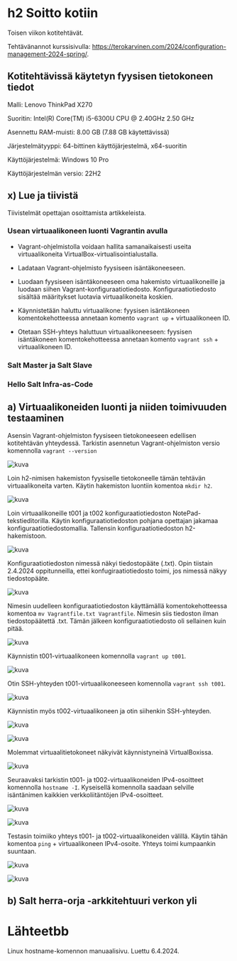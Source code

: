 # h2 Soitto kotiin

Toisen viikon kotitehtävät.

Tehtävänannot kurssisivulla: https://terokarvinen.com/2024/configuration-management-2024-spring/.

## Kotitehtävissä käytetyn fyysisen tietokoneen tiedot

Malli: Lenovo ThinkPad X270

Suoritin: Intel(R) Core(TM) i5-6300U CPU @ 2.40GHz 2.50 GHz

Asennettu RAM-muisti: 8.00 GB (7.88 GB käytettävissä)

Järjestelmätyyppi: 64-bittinen käyttöjärjestelmä, x64-suoritin

Käyttöjärjestelmä: Windows 10 Pro

Käyttöjärjestelmän versio: 22H2

## x) Lue ja tiivistä

Tiivistelmät opettajan osoittamista artikkeleista.

### Usean virtuaalikoneen luonti Vagrantin avulla

- Vagrant-ohjelmistolla voidaan hallita samanaikaisesti useita virtuaalikoneita VirtualBox-virtualisointialustalla. 

- Ladataan Vagrant-ohjelmisto fyysiseen isäntäkoneeseen.

- Luodaan fyysiseen isäntäkoneeseen oma hakemisto virtuaalikoneille ja luodaan siihen Vagrant-konfiguraatiotiedosto. Konfiguraatiotiedosto sisältää määritykset luotavia virtuaalikoneita koskien.

- Käynnistetään haluttu virtuaalikone: fyysisen isäntäkoneen komentokehotteessa annetaan komento ```vagrant up``` + virtuaalikoneen ID.

- Otetaan SSH-yhteys haluttuun virtuaalikoneeseen: fyysisen isäntäkoneen komentokehotteessa annetaan komento ```vagrant ssh``` + virtuaalikoneen ID.

### Salt Master ja Salt Slave


### Hello Salt Infra-as-Code

## a) Virtuaalikoneiden luonti ja niiden toimivuuden testaaminen

Asensin Vagrant-ohjelmiston fyysiseen tietokoneeseen edellisen kotitehtävän yhteydessä. Tarkistin asennetun Vagrant-ohjelmiston versio komennolla ```vagrant --version```

![kuva](https://github.com/NooraOlkkonen/Palvelinten-hallinta/assets/165004946/6d25cb46-6ab8-4f37-b3d1-5042bbd0aee5)

Loin h2-nimisen hakemiston fyysiselle tietokoneelle tämän tehtävän virtuaalikoneita varten. Käytin hakemiston luontiin komentoa ```mkdir h2```.

![kuva](https://github.com/NooraOlkkonen/Palvelinten-hallinta/assets/165004946/a9a77544-e169-44fe-9dcf-0461263a4942)

Loin virtuaalikoneille t001 ja t002 konfiguraatiotiedoston NotePad-tekstieditorilla. Käytin konfiguraatiotiedoston pohjana opettajan jakamaa konfiguraatiotiedostomallia. Tallensin konfiguraatiotiedoston h2-hakemistoon.

![kuva](https://github.com/NooraOlkkonen/Palvelinten-hallinta/assets/165004946/a50ae087-867b-4b4e-ab57-754b36bb7822)

Konfiguraatiotiedoston nimessä näkyi tiedostopääte (.txt). Opin tiistain 2.4.2024 oppitunneilla, ettei konfugiraatiotiedosto toimi, jos nimessä näkyy tiedostopääte. 

![kuva](https://github.com/NooraOlkkonen/Palvelinten-hallinta/assets/165004946/ebaf8551-c9cc-4016-9b70-96044b4a9beb)

Nimesin uudelleen konfiguraatiotiedoston käyttämällä komentokehotteessa komentoa ```mv Vagrantfile.txt Vagrantfile```. Nimesin siis tiedoston ilman tiedostopäätettä .txt. Tämän jälkeen konfiguraatiotiedosto oli sellainen kuin pitää. 

![kuva](https://github.com/NooraOlkkonen/Palvelinten-hallinta/assets/165004946/c52b9ccc-e5ec-4b2b-80c3-ccdf6eecffdb)

Käynnistin t001-virtuaalikoneen komennolla ```vagrant up t001```.

![kuva](https://github.com/NooraOlkkonen/Palvelinten-hallinta/assets/165004946/02617b97-b28c-4b60-8a56-0ef0821fb795)

Otin SSH-yhteyden t001-virtuaalikoneeseen komennolla ```vagrant ssh t001```.

![kuva](https://github.com/NooraOlkkonen/Palvelinten-hallinta/assets/165004946/af477418-1b1c-4984-91ed-e11b9898b9d0)

Käynnistin myös t002-virtuaalikoneen ja otin siihenkin SSH-yhteyden.

![kuva](https://github.com/NooraOlkkonen/Palvelinten-hallinta/assets/165004946/29e649c2-3ac5-4d4c-a409-3ed0ca363c1e)

![kuva](https://github.com/NooraOlkkonen/Palvelinten-hallinta/assets/165004946/32775013-9115-4728-9519-846ac42d17a3)

Molemmat virtuaalitietokoneet näkyivät käynnistyneinä VirtualBoxissa.

![kuva](https://github.com/NooraOlkkonen/Palvelinten-hallinta/assets/165004946/1afa27df-c32b-49cc-8c9c-5419716be28c)

Seuraavaksi tarkistin t001- ja t002-virtuaalikoneiden IPv4-osoitteet komennolla ```hostname -I```. Kyseisellä komennolla saadaan selville isäntänimen kaikkien verkkoliitäntöjen IPv4-osoitteet.

![kuva](https://github.com/NooraOlkkonen/Palvelinten-hallinta/assets/165004946/e5e546ef-7c89-4333-9b4e-5e21a9628af2)

![kuva](https://github.com/NooraOlkkonen/Palvelinten-hallinta/assets/165004946/25201bb4-7e64-47b4-8c66-611ce7c8389f)

Testasin toimiiko yhteys t001- ja t002-virtuaalikoneiden välillä. Käytin tähän komentoa ```ping``` + virtuaalikoneen IPv4-osoite. Yhteys toimi kumpaankin suuntaan.

![kuva](https://github.com/NooraOlkkonen/Palvelinten-hallinta/assets/165004946/e662252c-1ae1-410d-a198-b6fd2377e74b)

![kuva](https://github.com/NooraOlkkonen/Palvelinten-hallinta/assets/165004946/25d192fb-9495-4537-a776-ddd2b7419f2a)


## b) Salt herra-orja -arkkitehtuuri verkon yli


# Lähteetbb

Linux hostname-komennon manuaalisivu. Luettu 6.4.2024.

